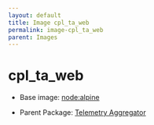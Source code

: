 ```yaml
---
layout: default
title: Image cpl_ta_web
permalink: image-cpl_ta_web
parent: Images
---
```

# cpl_ta_web

* Base image:  [node:alpine](image-node:alpine)

* Parent Package: [Telemetry Aggregator](package--edgemere-cpl-ta)


